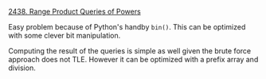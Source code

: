 [2438. Range Product Queries of Powers](https://leetcode.com/problems/range-product-queries-of-powers/)

Easy problem because of Python's handby `bin()`. This can be optimized with some clever bit manipulation.

Computing the result of the queries is simple as well given the brute force approach does not TLE. However it can be optimized with a prefix array and division.